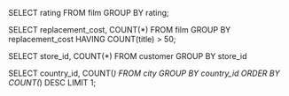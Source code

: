 SELECT rating FROM film
GROUP BY rating;

SELECT replacement_cost, COUNT(*) FROM film
GROUP BY replacement_cost
HAVING COUNT(title) > 50;

SELECT store_id, COUNT(*) FROM customer
GROUP BY store_id

SELECT country_id, COUNT(*) FROM city
GROUP BY country_id
ORDER BY COUNT(*) DESC
LIMIT 1;